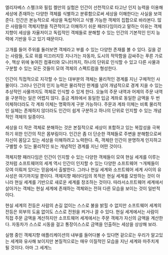 엘리자베스 스펠크와 필립 켈만의 실험은 인간이 선천적으로 타고난 인지 능력을 이용해 세상에 존재하는 다양한 객체를 식별하고 분류함으로써 세상을 이해한다는 사실을 보여준다. 인간은 본능적으로 세상을 독립적이고 식별 가능한 객체의 집합으로 바라본다. 많은 사람들이 객체지향을 직관적이고 이해하기 쉬운 패러다임이라고 말하는 이유는 객체지향이 세상을 자율저이고 독립적인 객체들로 분해할 수 있는 인간의 기본적인 인지 능력에 기반을 두고 있기 때문이다. 

고개를 들어 주위를 둘러보면 객체라고 부를 수 있는 다양한 존재를 볼 수 있다. 길을 걷는 사람들, 도로 위를 미끄러지듯 지나가는 자동차, 도시의 적막함을 감싸주는 푸른 가로수, 책상 위에 놓여진 컴퓨터와 모니터까지, 하나의 단위로 인식할 수 있고 다른 사물과 구분할 수 있는 모든 것들이 모여 객체의 스펙트럼을 형성한다.

인간이 직접적으로 지각할 수 있는 대부분의 객체는 물리적인 경계를 지닌 구체적인 사물이다. 그러나 인간의 인지 능력은 물리적인 한계를 넘어 개념적으로 경계 지을 수 있는 추상적인 사물까지도 객체로 인식할 수 있게 한다. 오늘의 주문 내역과 어제의 주문 내역을 구분하는 일은 어렵지 않다. 출금 계좌에서 동일한 입금 계좌로 동일한 금액을 두 번 이체하더라도 각 계좌 이체는 명확하게 구분 가능하다. 주문과 계좌 이체는 비록 물리적인 실체는 존재하지 않더라도 인간이 쉽게 구분하고 하나의 단위로 인지할 수 있는 개념적인 객체의 일종이다.

세상을 더 작은 객체로 분해하는 것은 본질적으로 세상이 포함하고 있는 복잡성을 극복하기 위한 인간의 작은 몸부림이다. 인간은 좀 더 단순한 객체들로 주변을 분해함으로써 자신이 몸담고 있는 세상을 이해하려고 노력한다. 즉, 객체란 인간이 분명하게 인지하고 구별할 수 있는 물리적인 또는 개념적인 경계를 지닌 어떤 것이다. 

객체지향 패러다임은 인간이 인지할 수 있는 다양한 객체들이 모여 현실 세게를 이루는 것처럼 소프트웨어의 세계 역시 인간이 인지할 수 있는 다양한 소프트웨어 ㄱ개체들이 모여 이뤄져 있다는 믿음에서 출발한다. 그러나 현실 세계와 소프트웨어 세계 사이의 유사성은 여기까지일 뿐이다. 객체지향 패러다임의 목적은 현실 세계를 모방하는 것이 아니라 현실 세계를 기반으로 새로운 세계를 창조하는 것이다. 따라서소프트웨어 세계에서 살아가는 객체는 현실 세계에 존재하는 객체와는 전혀 다른 모습을 보이는 것이 일반적이다.

현실 세계의 전등은 사람의 손길 없이는 스스로 불을 밝힐 수 없지만 소프트웨어 세계의 전등은 외부의 도움 없이도 스스로 전원을 켜거나 끌 수 있다. 현실 세게에서는 사람이 직접 주문 금액을 계산하지만 소프트웨어 세게에서는 주문 객체가 자신의 금액을 계산한다. 자동차가 스스로 시동을 걸고 통장이스스로 금액을 인출하는 세상을 상상해 보라.

실행 중인 객체지향 애플리케이션의 내부를 들어다볼 수 있다면 겉으로는 우리가 알고있는 세계와 유사해 보이지만 본질적으로는 매우 이질적인 모습을 지닌 세계와 마주치게 될 것이다. 아마 그 세계느